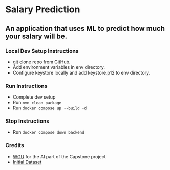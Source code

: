 # Salary Prediction

## An application that uses ML to predict how much your salary will be.

### Local Dev Setup Instructions

- git clone repo from GitHub.
- Add environment variables in env directory.
- Configure keystore locally and add keystore.p12 to env directory.

### Run Instructions
- Complete dev setup
- Run `mvn clean package`
- Run `docker compose up --build -d`

### Stop Instructions
- Run `docker compose down backend`

### Credits

- [WGU](https://www.wgu.edu/) for the AI part of the Capstone project
- [Initial Dataset](https://www.kaggle.com/datasets/mrsimple07/salary-prediction-data)
